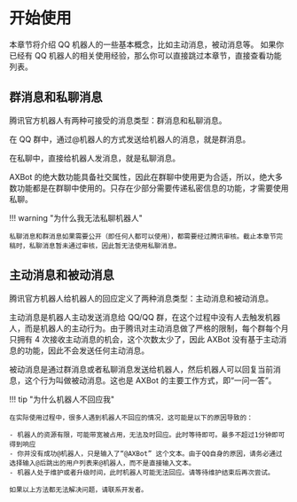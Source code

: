 # 开始使用

本章节将介绍 QQ 机器人的一些基本概念，比如主动消息，被动消息等。
如果你已经有 QQ 机器人的相关使用经验，那么你可以直接跳过本章节，直接查看功能列表。

## 群消息和私聊消息

腾讯官方机器人有两种可接受的消息类型：群消息和私聊消息。

在 QQ 群中，通过@机器人的方式发送给机器人的消息，就是群消息。

在私聊中，直接给机器人发消息，就是私聊消息。

AXBot 的绝大数功能具备社交属性，因此在群聊中使用更为合适，所以，绝大多数功能都是在群聊中使用的。只存在少部分需要传递私密信息的功能，才需要使用私聊。

!!! warning "为什么我无法私聊机器人"

    私聊消息和群消息如果需要公开（即任何人都可以使用），都需要经过腾讯审核。截止本章节完稿时，私聊消息暂未通过审核，因此暂无法使用私聊消息。

## 主动消息和被动消息

腾讯官方机器人给机器人的回应定义了两种消息类型：主动消息和被动消息。

主动消息是机器人主动发送消息给 QQ/QQ 群，在这个过程中没有人去触发机器人，而是机器人的主动行为。由于腾讯对主动消息做了严格的限制，每个群每个月只拥有 4 次接收主动消息的机会，这个次数太少了，因此 AXBot 没有基于主动消息的功能，因此不会发送任何主动消息。

被动消息是通过群消息或者私聊消息发送给机器人，然后机器人可以回复当前消息，这个行为叫做被动消息。这也是 AXBot 的主要工作方式，即“一问一答”。

!!! tip "为什么机器人不回应我"

    在实际使用过程中，很多人遇到机器人不回应的情况，这可能是以下的原因导致的：

    - 机器人的资源有限，可能带宽被占用，无法及时回应。此时等待即可。最多不超过1分钟即可得到响应
    - 你并没有成功@机器人，只是输入了“@AXBot” 这个文本。由于QQ自身的原因，请务必通过选择输入@后跳出的用户列表来@机器人，而不是直接输入文本。
    - 机器人处于维护或者升级时间，此时机器人可能无法回应。请等待维护结束后再次尝试。

    如果以上方法都无法解决问题，请联系开发者。
